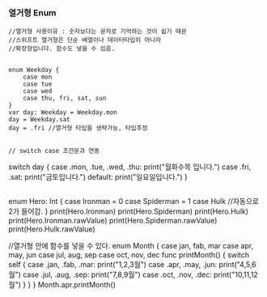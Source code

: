 ### 열거형 Enum
~~~ 
//열거형 사용이유 : 숫자보다는 문자로 기억하는 것이 쉽기 때문
//스위프트 열거형은 단순 배열이나 데이터타입이 아니라
//확장형입니다. 함수도 넣을 수 있음.


enum Weekday {
    case mon
    case tue
    case wed
    case thu, fri, sat, sun
}
var day: Weekday = Weekday.mon
day = Weekday.sat
day = .fri //열거형 타입을 생략가능, 타입추정


// switch case 조건문과 연동
~~~ 
switch day {
case .mon, .tue, .wed, .thu:
    print("월화수목 입니다.")
case .fri, .sat:
    print("금토입니다.")
default:
    print("일요일입니다.")
}
~~~ 

~~~ 
enum Hero: Int {
    case Ironman = 0
    case Spiderman = 1
    case Hulk //자동으로 2가 들어감.
}
print(Hero.Ironman)
print(Hero.Spiderman)
print(Hero.Hulk)
print(Hero.Ironman.rawValue)
print(Hero.Spiderman.rawValue)
print(Hero.Hulk.rawValue)

//열거형 안에 함수를 넣을 수 있다.
enum Month {
    case jan, fab, mar
    case apr, may, jun
    case jul, aug, sep
    case oct, nov, dec
    func printMonth() {
        switch self {
        case .jan, .fab, .mar:
            print("1,2,3월")
        case .apr, .may, .jun:
            print("4,5,6월")
        case .jul, .aug, .sep:
            print("7,8,9월")
        case .oct, .nov, .dec:
            print("10,11,12월")
        }
    }
}
Month.apr.printMonth()
~~~

